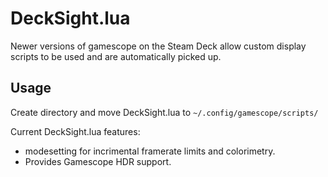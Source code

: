 # DeckSight.lua

Newer versions of gamescope on the Steam Deck allow custom display scripts to be used and are automatically picked up.

## Usage
Create directory and move DeckSight.lua to `~/.config/gamescope/scripts/`

Current DeckSight.lua features:
- modesetting for incrimental framerate limits and colorimetry. 
- Provides Gamescope HDR support.
